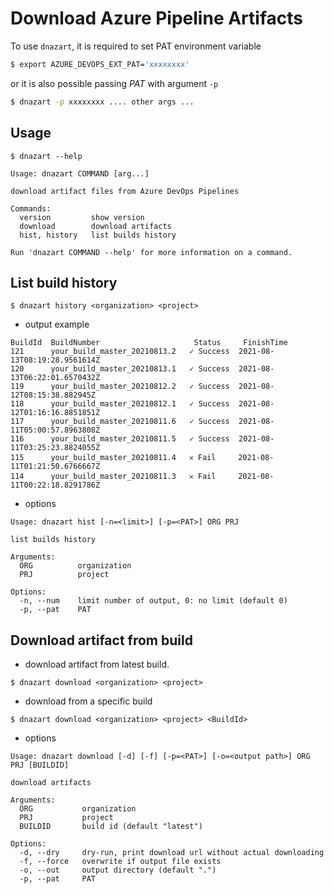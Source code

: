 # Download Azure Pipeline Artifacts

To use `dnazart`, it is required to set PAT environment variable

```bash
$ export AZURE_DEVOPS_EXT_PAT='xxxxxxxx'
```

or it is also possible passing *PAT* with argument `-p`

```bash
$ dnazart -p xxxxxxxx .... other args ...
```

## Usage

```
$ dnazart --help

Usage: dnazart COMMAND [arg...]

download artifact files from Azure DevOps Pipelines
                  
Commands:         
  version         show version
  download        download artifacts
  hist, history   list builds history
                  
Run 'dnazart COMMAND --help' for more information on a command.
```

## List build history

```
$ dnazart history <organization> <project>
```

- output example

```
BuildId  BuildNumber                     Status     FinishTime
121      your_build_master_20210813.2   ✓ Success  2021-08-13T08:19:28.9561614Z
120      your_build_master_20210813.1   ✓ Success  2021-08-13T06:22:01.6570432Z
119      your_build_master_20210812.2   ✓ Success  2021-08-12T08:15:38.882945Z
118      your_build_master_20210812.1   ✓ Success  2021-08-12T01:16:16.8851851Z
117      your_build_master_20210811.6   ✓ Success  2021-08-11T05:00:57.8963808Z
116      your_build_master_20210811.5   ✓ Success  2021-08-11T03:25:23.8824055Z
115      your_build_master_20210811.4   𐄂 Fail     2021-08-11T01:21:50.6766667Z
114      your_build_master_20210811.3   𐄂 Fail     2021-08-11T00:22:18.8291786Z
```

- options
```
Usage: dnazart hist [-n=<limit>] [-p=<PAT>] ORG PRJ

list builds history
               
Arguments:     
  ORG          organization
  PRJ          project
               
Options:       
  -n, --num    limit number of output, 0: no limit (default 0)
  -p, --pat    PAT
```

## Download artifact from build

- download artifact from latest build.

```
$ dnazart download <organization> <project>
```


- download from a specific build

```
$ dnazart download <organization> <project> <BuildId>
```

- options

```
Usage: dnazart download [-d] [-f] [-p=<PAT>] [-o=<output path>] ORG PRJ [BUILDID]

download artifacts
                
Arguments:      
  ORG           organization
  PRJ           project
  BUILDID       build id (default "latest")
                
Options:        
  -d, --dry     dry-run, print download url without actual downloading
  -f, --force   overwrite if output file exists
  -o, --out     output directory (default ".")
  -p, --pat     PAT
```

